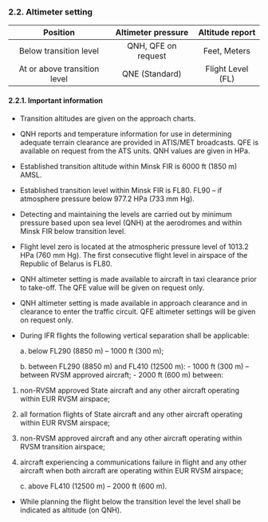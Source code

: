 ### 	2.2. Altimeter setting

|           Position           | Altimeter pressure  |  Altitude report  |
| :--------------------------: | :-----------------: | :---------------: |
|    Below transition level    | QNH, QFE on request |   Feet, Meters    |
| At or above transition level |   QNE (Standard)    | Flight Level (FL) |

#### 2.2.1. Important information

- Transition altitudes are given on the approach charts. 

- QNH reports and temperature information for use in determining adequate terrain clearance are provided in ATIS/MET broadcasts. QFE is available on request from the ATS units. QNH values are given in HPa.

- Established transition altitude within Minsk FIR is 6000 ft (1850 m) AMSL. 

- Established transition level within Minsk FIR is FL80. FL90 – if atmosphere pressure below 977.2 HPa (733 mm Hg).

- Detecting and maintaining the levels are carried out by minimum pressure based upon sea level (QNH) at the aerodromes and within Minsk FIR below transition level. 

- Flight level zero is located at the atmospheric pressure level of 1013.2 HPa (760 mm Hg). The first consecutive flight level in airspace of the Republic of Belarus is FL80.

- QNH altimeter setting is made available to aircraft in taxi clearance prior to take-off. The QFE value will be given on request only.

- QNH altimeter setting is made available in approach clearance and in clearance to enter the traffic circuit. QFE altimeter settings will be given on request only.

- During IFR flights the following vertical separation shall be applicable:

  a. below FL290 (8850 m) – 1000 ft (300 m);

  b. between FL290 (8850 m) and FL410 (12500 m):
  \- 1000 ft (300 m) – between RVSM approved aircraft;
  \- 2000 ft (600 m) between:

1. non-RVSM approved State aircraft and any other aircraft operating within EUR RVSM airspace;

2. all formation flights of State aircraft and any other aircraft operating within EUR RVSM airspace;

3. non-RVSM approved aircraft and any other aircraft operating within RVSM transition airspace;

4. aircraft experiencing a communications failure in flight and any other aircraft when both aircraft are operating within EUR RVSM airspace;

   c. above FL410 (12500 m) – 2000 ft (600 m).

- While planning the flight below the transition level the level shall be indicated as altitude (on QNH).
